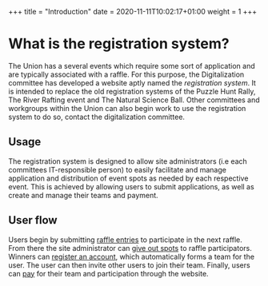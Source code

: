 +++
title = "Introduction"
date =  2020-11-11T10:02:17+01:00
weight = 1
+++

# What is the registration system?
The Union has a several events which require some sort of application and are typically associated with a raffle.
For this purpose, the Digitalization committee has developed a website aptly named the _registration system_.
It is intended to replace the old registration systems of the Puzzle Hunt Rally, The River Rafting event and
The Natural Science Ball. Other committees and workgroups within the Union can also begin work to use the
registration system to do so, contact the digitalization committee.

## Usage
The registration system is designed to allow site administrators (i.e each committees IT-responsible person)
to easily facilitate and manage application and distribution of event spots as needed by each respective event.
This is achieved by allowing users to submit applications, as well as create and manage their teams and payment.

## User flow
Users begin by submitting [raffle entries](./raffle_entry.md) to participate in the next raffle. From there the
site administrator can [give out spots](./give_out_spots.md) to raffle participators. Winners can [register an account](./accounts/_index.md),
which automatically forms a team for the user. The user can then invite other users to join their team.
Finally, users can [pay](./payment.md) for their team and participation through the website.

